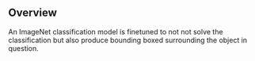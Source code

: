 ## Overview

An ImageNet classification model is finetuned to not not solve the classification but also produce bounding boxed surrounding the object in question.

